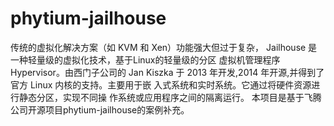 # phytium-jailhouse
传统的虚拟化解决方案（如 KVM 和 Xen）功能强大但过于复杂， Jailhouse 是一种轻量级的虚拟化技术，基于Linux的轻量级的分区 虚拟机管理程序Hypervisor。由西门子公司的 Jan Kiszka 于 2013  年开发,2014 年开源,并得到了官方 Linux 内核的支持。主要用于嵌 入式系统和实时系统。它通过将硬件资源进行静态分区，实现不同操 作系统或应用程序之间的隔离运行。
本项目是基于飞腾公司开源项目phytium-jailhouse的案例补充。
